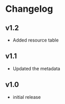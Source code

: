 # Changelog

## v1.2

- Added resource table

## v1.1

- Updated the metadata

## v1.0

- initial release